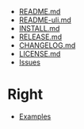- [README.md](/README.md)
- [README-uli.md](/README-uli.md)
- [INSTALL.md](/INSTALL.md)
- [RELEASE.md](/RELEASE.md)
- [CHANGELOG.md](/CHANGELOG.md)
- [LICENSE.md](/LICENSE.md)
- [Issues](/issues/)

# Right

- [Examples](/examples.md)

<!-- Ugly, but without the div below, the navbar isn't drawn correctly
     - Has to exist within this file at the moment
     - Moving it to a separate element like "navbar-left-right.html"
       does not work
     - If you don't want a right entry, you'll have to use "- [ ]()"
 -->
<div style="clear: both;"></div>
